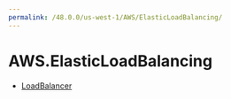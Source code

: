 ```yaml
---
permalink: /48.0.0/us-west-1/AWS/ElasticLoadBalancing/
---
```


# AWS.ElasticLoadBalancing



* [LoadBalancer](LoadBalancer.md)